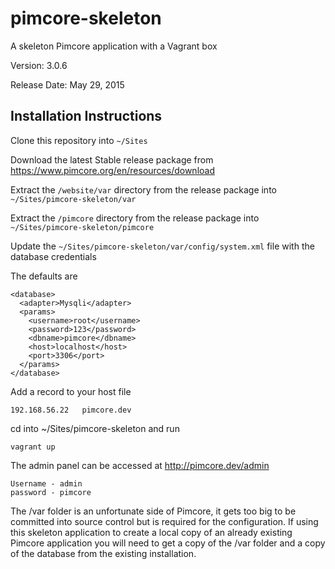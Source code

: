 # pimcore-skeleton
A skeleton Pimcore application with a Vagrant box

Version: 3.0.6

Release Date: May 29, 2015

## Installation Instructions

Clone this repository into `~/Sites`

Download the latest Stable release package from https://www.pimcore.org/en/resources/download

Extract the `/website/var` directory from the release package into `~/Sites/pimcore-skeleton/var`

Extract the `/pimcore` directory from the release package into `~/Sites/pimcore-skeleton/pimcore`

Update the `~/Sites/pimcore-skeleton/var/config/system.xml` file with the database credentials

The defaults are

```
<database>
  <adapter>Mysqli</adapter>
  <params>
    <username>root</username>
    <password>123</password>
    <dbname>pimcore</dbname>
    <host>localhost</host>
    <port>3306</port>
  </params>
</database>
```

Add a record to your host file

```
192.168.56.22   pimcore.dev
```

cd into ~/Sites/pimcore-skeleton and run
```
vagrant up
```

The admin panel can be accessed at http://pimcore.dev/admin

```
Username - admin
password - pimcore
```

The /var folder is an unfortunate side of Pimcore, it gets too big to be committed into source control but is required for the configuration. If using this skeleton application to create a local copy of an already existing Pimcore application you will need to get a copy of the /var folder and a copy of the database from the existing installation.
